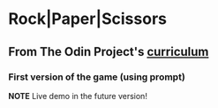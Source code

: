 # Rock|Paper|Scissors

## From The Odin Project's [curriculum](https://www.theodinproject.com/lessons/rock-paper-scissors)

### First version of the game (using prompt)

**NOTE**
Live demo in the future version!
